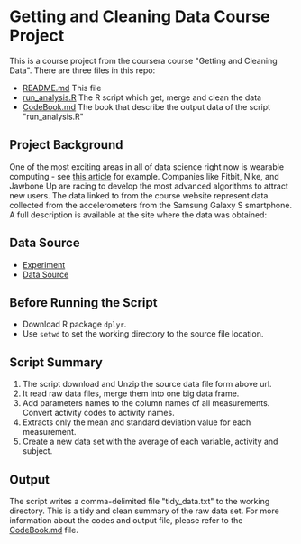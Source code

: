 Getting and Cleaning Data Course Project
========================================

This is a course project from the coursera course "Getting and Cleaning Data". There are three files in this repo:

* [README.md](README.md) This file
* [run_analysis.R](run_analysis.R) The R script which get, merge and clean the data
* [CodeBook.md](CodeBook.md) The book that describe the output data of the script "run_analysis.R"

## Project Background
One of the most exciting areas in all of data science right now is wearable computing - see [this article](http://www.insideactivitytracking.com/data-science-activity-tracking-and-the-battle-for-the-worlds-top-sports-brand/) for example. Companies like Fitbit, Nike, and Jawbone Up are racing to develop the most advanced algorithms to attract new users. The data linked to from the course website represent data collected from the accelerometers from the Samsung Galaxy S smartphone. A full description is available at the site where the data was obtained: 

## Data Source
* [Experiment](http://archive.ics.uci.edu/ml/datasets/Human+Activity+Recognition+Using+Smartphones)
* [Data Source](https://d396qusza40orc.cloudfront.net/getdata%2Fprojectfiles%2FUCI%20HAR%20Dataset.zip)

## Before Running the Script
* Download R package `dplyr`.
* Use `setwd` to set the working directory to the source file location. 

## Script Summary
1. The script download and Unzip the source data file form above url.
2. It read raw data files, merge them into one big data frame. 
3. Add parameters names to the column names of all measurements. Convert activity codes to activity names.
4. Extracts only the mean and standard deviation value for each measurement.
5. Create a new data set with the average of each variable, activity and subject.

## Output
The script writes a comma-delimited file "tidy_data.txt" to the working directory. This is a tidy and clean summary of the raw data set. For more information about the codes and output file, please refer to the [CodeBook.md](CodeBook.md) file. 

